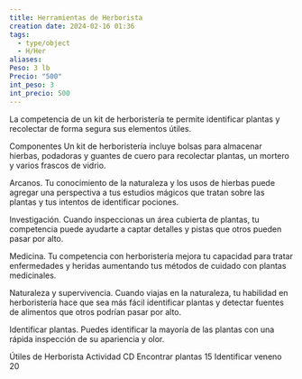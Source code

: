 ```yaml
---
title: Herramientas de Herborista
creation date: 2024-02-16 01:36
tags:
  - type/object
  - H/Her
aliases: 
Peso: 3 lb
Precio: "500"
int_peso: 3
int_precio: 500
---
```

La competencia de un kit de herboristería te permite identificar plantas y recolectar de forma segura sus elementos útiles.

Componentes Un kit de herboristería incluye bolsas para almacenar hierbas, podadoras y guantes de cuero para recolectar plantas, un mortero y varios frascos de vidrio.

Arcanos. Tu conocimiento de la naturaleza y los usos de hierbas puede agregar una perspectiva a tus estudios mágicos que tratan sobre las plantas y tus intentos de identificar pociones.

Investigación. Cuando inspeccionas un área cubierta de plantas, tu competencia puede ayudarte a captar detalles y pistas que otros pueden pasar por alto.

Medicina. Tu competencia con herboristería mejora tu capacidad para tratar enfermedades y heridas aumentando tus métodos de cuidado con plantas medicinales.

Naturaleza y supervivencia. Cuando viajas en la naturaleza, tu habilidad en herboristería hace que sea más fácil identificar plantas y detectar fuentes de alimentos que otros podrían pasar por alto.

Identificar plantas. Puedes identificar la mayoría de las plantas con una rápida inspección de su apariencia y olor.


Útiles de Herborista
Actividad                                 CD
Encontrar plantas                    15
Identificar veneno                   20
